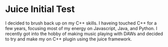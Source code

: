 # Juice Initial Test

I decided to brush back up on my C++ skills. I haveing touched C++ for a few years, focusing most of my energy on Javascript, Java, and Python.
I recently got into the hobby of making music playing with DAWs and decided to try and make my on C++ plugin using the juice framework.
